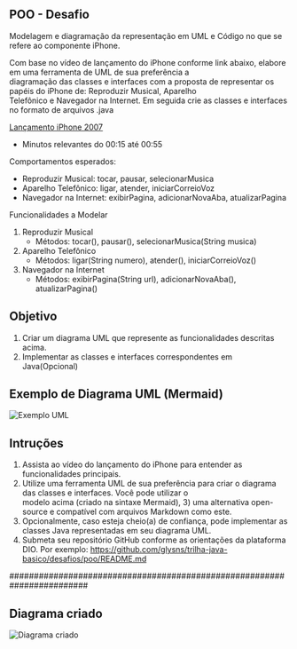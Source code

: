## POO - Desafio
Modelagem e diagramação da representação em UML e Código no que se refere ao componente iPhone.

Com base no vídeo de lançamento do iPhone conforme link abaixo, elabore em uma ferramenta de UML de sua preferência a  
diagramação das classes e interfaces com a proposta de representar os papéis do iPhone de: Reproduzir Musical, Aparelho  
Telefônico e Navegador na Internet. Em seguida crie as classes e interfaces no formato de arquivos .java

[Lançamento iPhone 2007](https://www.youtube.com/watch?v=9ou608QQRq8)
* Minutos relevantes do 00:15 até 00:55

Comportamentos esperados:
* Reproduzir Musical: tocar, pausar, selecionarMusica
* Aparelho Telefônico: ligar, atender, iniciarCorreioVoz
* Navegador na Internet: exibirPagina, adicionarNovaAba, atualizarPagina

Funcionalidades a Modelar
1) Reproduzir Musical
    * Métodos: tocar(), pausar(), selecionarMusica(String musica)
2) Aparelho Telefônico
    * Métodos: ligar(String numero), atender(), iniciarCorreioVoz()
3) Navegador na Internet
    * Métodos: exibirPagina(String url), adicionarNovaAba(), atualizarPagina()

## Objetivo
1) Criar um diagrama UML que represente as funcionalidades descritas acima.
2) Implementar as classes e interfaces correspondentes em Java(Opcional)

## Exemplo de Diagrama UML (Mermaid)
![Exemplo UML](/resources/exemplo_uml.png "Exemplo UML")

## Intruções
1) Assista ao vídeo do lançamento do iPhone para entender as funcionalidades principais.
2) Utilize uma ferramenta UML de sua preferência para criar o diagrama das classes e interfaces. Você pode utilizar o  
modelo acima (criado na sintaxe Mermaid), 3) uma alternativa open-source e compatível com arquivos Markdown como este.
4) Opcionalmente, caso esteja cheio(a) de confiança, pode implementar as classes Java representadas em seu diagrama UML.
5) Submeta seu repositório GitHub conforme as orientações da plataforma DIO. Por exemplo:
https://github.com/glysns/trilha-java-basico/desafios/poo/README.md

########################################################################
## Diagrama criado
![Diagrama criado](/resources/modelagem_iphone.drawio.png "Diagrama criado")